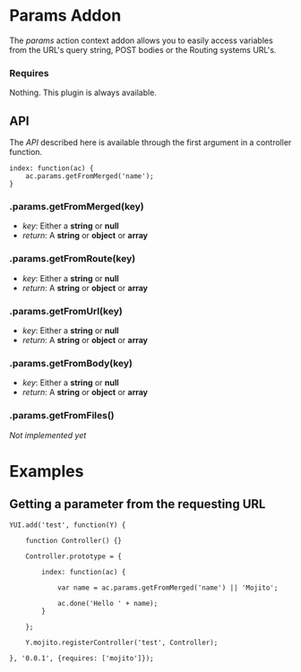 # Params Addon

The *params* action context addon allows you to easily access variables from the URL's query string, POST bodies or the Routing systems URL's.

### Requires

Nothing. This plugin is always available.

## API

The *API* described here is available through the first argument in a controller function.

    index: function(ac) {
        ac.params.getFromMerged('name');
    }

### .params.getFromMerged(key)

* *key*: Either a **string** or **null**
* *return*: A **string** or **object** or **array**

### .params.getFromRoute(key)

* *key*: Either a **string** or **null**
* *return*: A **string** or **object** or **array**

### .params.getFromUrl(key)

* *key*: Either a **string** or **null**
* *return*: A **string** or **object** or **array**

### .params.getFromBody(key)

* *key*: Either a **string** or **null**
* *return*: A **string** or **object** or **array**

### .params.getFromFiles()

*Not implemented yet*

# Examples

## Getting a parameter from the requesting URL

    YUI.add('test', function(Y) {
    
        function Controller() {}
    
        Controller.prototype = {
    
            index: function(ac) {
    
                var name = ac.params.getFromMerged('name') || 'Mojito';
                
                ac.done('Hello ' + name);
            }
    
        };
    
        Y.mojito.registerController('test', Controller);
    
    }, '0.0.1', {requires: ['mojito']});

